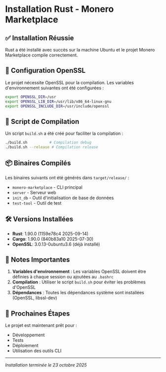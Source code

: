 # Installation Rust - Monero Marketplace

## ✅ Installation Réussie

Rust a été installé avec succès sur la machine Ubuntu et le projet Monero Marketplace compile correctement.

## 🔧 Configuration OpenSSL

Le projet nécessite OpenSSL pour la compilation. Les variables d'environnement suivantes ont été configurées :

```bash
export OPENSSL_DIR=/usr
export OPENSSL_LIB_DIR=/usr/lib/x86_64-linux-gnu
export OPENSSL_INCLUDE_DIR=/usr/include/openssl
```

## 🚀 Script de Compilation

Un script `build.sh` a été créé pour faciliter la compilation :

```bash
./build.sh          # Compilation debug
./build.sh --release # Compilation release
```

## 📦 Binaires Compilés

Les binaires suivants ont été générés dans `target/release/` :

- `monero-marketplace` - CLI principal
- `server` - Serveur web
- `init_db` - Outil d'initialisation de base de données
- `test-tool` - Outil de test

## 🛠️ Versions Installées

- **Rust**: 1.90.0 (1159e78c4 2025-09-14)
- **Cargo**: 1.90.0 (840b83a10 2025-07-30)
- **OpenSSL**: 3.0.13-0ubuntu3.6 (déjà installé)

## 📝 Notes Importantes

1. **Variables d'environnement** : Les variables OpenSSL doivent être définies à chaque session ou ajoutées au `.bashrc`
2. **Compilation** : Utiliser le script `build.sh` pour éviter les problèmes d'OpenSSL
3. **Dépendances** : Toutes les dépendances système sont installées (OpenSSL, libssl-dev)

## 🎯 Prochaines Étapes

Le projet est maintenant prêt pour :
- Développement
- Tests
- Déploiement
- Utilisation des outils CLI

---
*Installation terminée le 23 octobre 2025*
